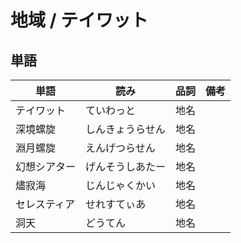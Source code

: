 # 地域 / テイワット

## 単語

|単語|読み|品詞|備考|
|---|---|---|---|
|テイワット|ていわっと|地名||
|深境螺旋|しんきょうらせん|地名||
|淵月螺旋|えんげつらせん|地名||
|幻想シアター|げんそうしあたー|地名||
|燼寂海|じんじゃくかい|地名||
|セレスティア|せれすてぃあ|地名||
|洞天|どうてん|地名||